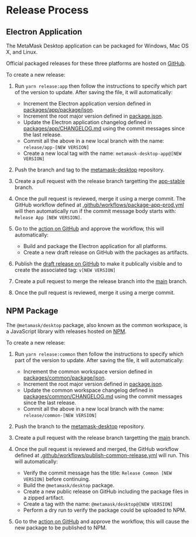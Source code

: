 # Release Process

## Electron Application

The MetaMask Desktop application can be packaged for Windows, Mac OS X, and Linux.

Official packaged releases for these three platforms are hosted on [GitHub](https://github.com/MetaMask/metamask-desktop/releases).

To create a new release:

1. Run `yarn release:app` then follow the instructions to specify which part of the version to update. After saving the file, it will automatically:

    - Increment the Electron application version defined in [packages/app/package/json](../packages/app/package.json).
    - Increment the root major version defined in [package.json](../package.json).
    - Update the Electron application changelog defined in [packages/app/CHANGELOG.md](../packages/app/CHANGELOG.md) using the commit messages since the last release.
    - Commit all the above in a new local branch with the name: `release/app-[NEW VERSION]`
    - Create a new local tag with the name: `metamask-desktop-app@[NEW VERSION]`

2. Push the branch and tag to the [metamask-desktop](https://github.com/MetaMask/metamask-desktop) repository.

3. Create a pull request with the release branch targetting the [app-stable](https://github.com/MetaMask/metamask-desktop/tree/app-stable) branch.

4. Once the pull request is reviewed, merge it using a merge commit. The GitHub workflow defined at [.github/workflows/package-app-prod.yml](../.github/workflows/package-app-prod.yml) will then automatically run if the commit message body starts with: `Release App [NEW VERSION]`.

5. Go to the [action on GitHub](https://github.com/MetaMask/metamask-desktop/actions/workflows/package-app-prod.yml) and approve the workflow, this will automatically:

    - Build and package the Electron application for all platforms.
    - Create a new draft release on GitHub with the packages as artifacts.

6. Publish the [draft release on GitHub](https://github.com/MetaMask/metamask-desktop/releases) to make it publically visible and to create the associated tag: `v[NEW VERSION]`

7. Create a pull request to merge the release branch into the [main](https://github.com/MetaMask/metamask-desktop/tree/main) branch.

8. Once the pull request is reviewed, merge it using a merge commit.

## NPM Package

The `@metamask/desktop` package, also known as the common workspace, is a JavaScript library with releases hosted on [NPM](https://www.npmjs.com/package/@metamask/desktop).

To create a new release:

1. Run `yarn release:common` then follow the instructions to specify which part of the version to update. After saving the file, it will automatically:

    - Increment the common workspace version defined in [packages/common/package/json](../packages/common/package.json).
    - Increment the root major version defined in [package.json](../package.json).
    - Update the common workspace changelog defined in [packages/common/CHANGELOG.md](../packages/common/CHANGELOG.md) using the commit messages since the last release.
    - Commit all the above in a new local branch with the name: `release/common-[NEW VERSION]`

2. Push the branch to the [metamask-desktop](https://github.com/MetaMask/metamask-desktop) repository.

3. Create a pull request with the release branch targetting the [main](https://github.com/MetaMask/metamask-desktop/tree/main) branch.

4. Once the pull request is reviewed and merged, the GitHub workflow defined at [.github/workflows/publish-common-release.yml](../.github/workflows/publish-common-release.yml) will run. This will automatically:

    - Verify the commit message has the title: `Release Common [NEW VERSION]` before continuing.
    - Build the `@metamask/desktop` package.
    - Create a new public release on GitHub including the package files in a zipped artifact.
    - Create a tag with the name: `@metamask/desktop@[NEW VERSION]`
    - Perform a dry run to verify the package could be uploaded to NPM.

5. Go to the [action on GitHub](https://github.com/MetaMask/metamask-desktop/actions/workflows/publish-common-release.yml) and approve the workflow, this will cause the new package to be published to NPM.
